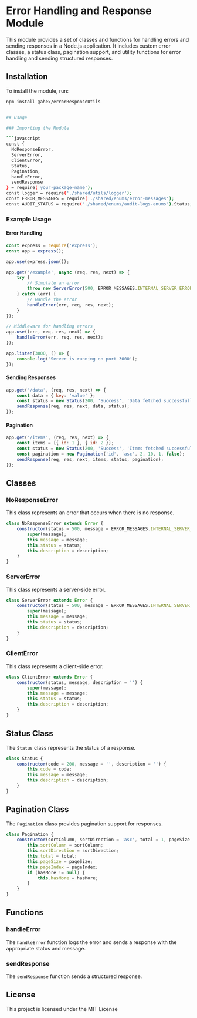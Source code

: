 # Error Handling and Response Module

This module provides a set of classes and functions for handling errors and sending responses in a Node.js application. It includes custom error classes, a status class, pagination support, and utility functions for error handling and sending structured responses.

## Installation

To install the module, run:

```bash
npm install @ahex/errorResponseUtils


## Usage

### Importing the Module

```javascript
const {
  NoResponseError,
  ServerError,
  ClientError,
  Status,
  Pagination,
  handleError,
  sendResponse
} = require('your-package-name');
const logger = require('./shared/utils/logger');
const ERROR_MESSAGES = require('./shared/enums/error-messages');
const AUDIT_STATUS = require('./shared/enums/audit-logs-enums').Status;
```

### Example Usage

#### Error Handling

```javascript
const express = require('express');
const app = express();

app.use(express.json());

app.get('/example', async (req, res, next) => {
    try {
        // Simulate an error
        throw new ServerError(500, ERROR_MESSAGES.INTERNAL_SERVER_ERROR_500, ERROR_MESSAGES.CONTACT_ADMINISTRATOR);
    } catch (err) {
        // Handle the error
        handleError(err, req, res, next);
    }
});

// Middleware for handling errors
app.use((err, req, res, next) => {
    handleError(err, req, res, next);
});

app.listen(3000, () => {
    console.log('Server is running on port 3000');
});
```

#### Sending Responses

```javascript
app.get('/data', (req, res, next) => {
    const data = { key: 'value' };
    const status = new Status(200, 'Success', 'Data fetched successfully');
    sendResponse(req, res, next, data, status);
});
```

#### Pagination

```javascript
app.get('/items', (req, res, next) => {
    const items = [{ id: 1 }, { id: 2 }];
    const status = new Status(200, 'Success', 'Items fetched successfully');
    const pagination = new Pagination('id', 'asc', 2, 10, 1, false);
    sendResponse(req, res, next, items, status, pagination);
});
```

## Classes

### NoResponseError

This class represents an error that occurs when there is no response.

```javascript
class NoResponseError extends Error {
    constructor(status = 500, message = ERROR_MESSAGES.INTERNAL_SERVER_ERROR_500, description = ERROR_MESSAGES.CONTACT_ADMINISTRATOR) {
        super(message);
        this.message = message;
        this.status = status;
        this.description = description;
    }
}
```

### ServerError

This class represents a server-side error.

```javascript
class ServerError extends Error {
    constructor(status = 500, message = ERROR_MESSAGES.INTERNAL_SERVER_ERROR_500, description = ERROR_MESSAGES.CONTACT_ADMINISTRATOR) {
        super(message);
        this.message = message;
        this.status = status;
        this.description = description;
    }
}
```

### ClientError

This class represents a client-side error.

```javascript
class ClientError extends Error {
    constructor(status, message, description = '') {
        super(message);
        this.message = message;
        this.status = status;
        this.description = description;
    }
}
```

## Status Class

The `Status` class represents the status of a response.

```javascript
class Status {
    constructor(code = 200, message = '', description = '') {
        this.code = code;
        this.message = message;
        this.description = description;
    }
}
```

## Pagination Class

The `Pagination` class provides pagination support for responses.

```javascript
class Pagination {
    constructor(sortColumn, sortDirection = 'asc', total = 1, pageSize = 10, pageIndex = 1, hasMore) {
        this.sortColumn = sortColumn;
        this.sortDirection = sortDirection;
        this.total = total;
        this.pageSize = pageSize;
        this.pageIndex = pageIndex;
        if (hasMore != null) {
            this.hasMore = hasMore;
        }
    }
}
```

## Functions

### handleError

The `handleError` function logs the error and sends a response with the appropriate status and message.

### sendResponse

The `sendResponse` function sends a structured response.

## License

This project is licensed under the MIT License
